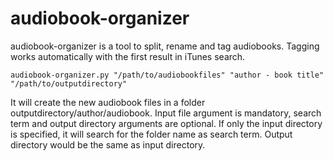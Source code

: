 # audiobook-organizer
audiobook-organizer is a tool to split, rename and tag audiobooks. Tagging works automatically with the first result in iTunes search.

`audiobook-organizer.py "/path/to/audiobookfiles" "author - book title" "/path/to/outputdirectory"`

It will create the new audiobook files in a folder outputdirectory/author/audiobook.
Input file argument is mandatory, search term and output directory arguments are optional. If only the input directory is specified, it will search for the folder name as search term. Output directory would be the same as input directory. 